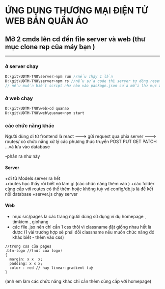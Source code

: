 # ỨNG DỤNG THƯƠNG MẠI ĐIỆN TỬ WEB BÁN QUẦN ÁO 
## Mở 2 cmds lên cd đến file server và web (thư mục clone rep của máy bạn )
---

### ở server chạy

```js
D:\git\UDTM-TN8\server>npm run //nếu chạy 1 lần 
D:\git\UDTM-TN8\server>npm rs //nếu sửa code thì server tự động reset 
// nếu muốn biết script như nào vào package.json của mỗi thư mục xem
```

### ở web chạy
```js
D:\git\UDTM-TN8\web>cd quanao
D:\git\UDTM-TN8\web\quanao>npm start

```

### các chức năng khác 


Người dùng đi từ frontend là react ---> gửi request qua phía server ---> routes/ có chức năng xử lý các phương thức truyền POST PUT GET PATCH ...và lưu vào database  


-phân ra như này 
#### Server
  +đi từ Models server ra hết  
  +routes học thầy rồi biết nó làm gì (các chức năng thêm vào )
  +các folder cùng cấp với routes có thể thêm hoặc không tuỳ vd config/db.js là để kết nối database
  +server.js chạy server
#### Web
  + mục src/pages là các trang người dùng sử dụng ví dụ homepage , timkiem , giohang
  + các file .jsx nên chỉ cần 1 css thôi vì classname đặt giống nhau hết là được (1 vài trường hợp sẽ phải đổi classname nếu muốn chức năng đó khác biết - thêm vào css)
  ```
  //trong css của pages 
  .btn-logo //(nút của logo)
  {
    margin: x x  x;
    padding: x x x;
    color : red // hay linear-gradient tuỳ 
  }
  
  ```
  (anh em làm các chức năng khác chỉ cần thêm cùng cấp với homepage)

  


